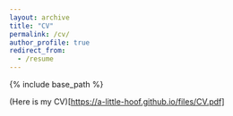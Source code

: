 ```yaml
---
layout: archive
title: "CV"
permalink: /cv/
author_profile: true
redirect_from:
  - /resume
---
```


{% include base_path %}

(Here is my CV)[https://a-little-hoof.github.io/files/CV.pdf]